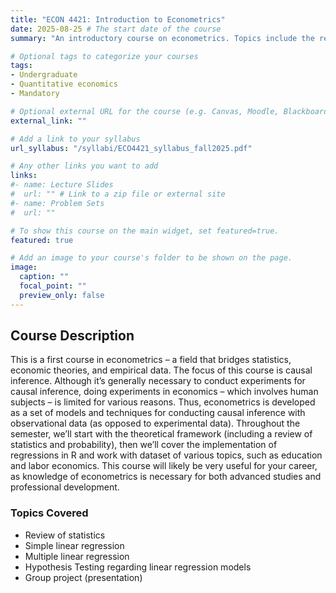 ```yaml
---
title: "ECON 4421: Introduction to Econometrics"
date: 2025-08-25 # The start date of the course
summary: "An introductory course on econometrics. Topics include the review of statistics, classical linear regression models and hypothesis testing, and implementation in R." # A short description for the list page

# Optional tags to categorize your courses
tags:
- Undergraduate
- Quantitative economics
- Mandatory

# Optional external URL for the course (e.g. Canvas, Moodle, Blackboard)
external_link: ""

# Add a link to your syllabus
url_syllabus: "/syllabi/ECO4421_syllabus_fall2025.pdf"

# Any other links you want to add
links:
#- name: Lecture Slides
#  url: "" # Link to a zip file or external site
#- name: Problem Sets
#  url: ""

# To show this course on the main widget, set featured=true.
featured: true

# Add an image to your course's folder to be shown on the page.
image:
  caption: ""
  focal_point: ""
  preview_only: false
---
```


## Course Description

This is a first course in econometrics – a field that bridges statistics, economic theories, and empirical data. The focus of this course is causal inference. Although it’s generally necessary to conduct experiments for causal inference, doing experiments in economics – which involves human subjects – is limited for various reasons. Thus, econometrics is developed as a set of models and techniques for conducting causal inference with observational data (as opposed to experimental data).
Throughout the semester, we’ll start with the theoretical framework (including a review of statistics and probability), then we’ll cover the implementation of regressions in R and work with dataset of various topics, such as education and labor economics. This course will likely be very useful for your career, as knowledge of econometrics is necessary for both advanced studies and professional development.

### Topics Covered
* Review of statistics
* Simple linear regression
* Multiple linear regression
* Hypothesis Testing regarding linear regression models
* Group project (presentation)
